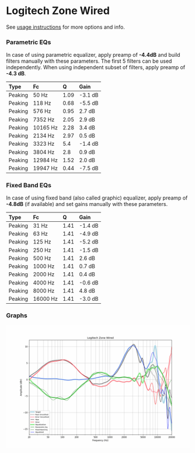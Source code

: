 # Logitech Zone Wired
See [usage instructions](https://github.com/jaakkopasanen/AutoEq#usage) for more options and info.

### Parametric EQs
In case of using parametric equalizer, apply preamp of **-4.4dB** and build filters manually
with these parameters. The first 5 filters can be used independently.
When using independent subset of filters, apply preamp of **-4.3 dB**.

| Type    | Fc       |    Q | Gain    |
|:--------|:---------|:-----|:--------|
| Peaking | 50 Hz    | 1.09 | -3.1 dB |
| Peaking | 118 Hz   | 0.68 | -5.5 dB |
| Peaking | 576 Hz   | 0.95 | 2.7 dB  |
| Peaking | 7352 Hz  | 2.05 | 2.9 dB  |
| Peaking | 10165 Hz | 2.28 | 3.4 dB  |
| Peaking | 2134 Hz  | 2.97 | 0.5 dB  |
| Peaking | 3323 Hz  | 5.4  | -1.4 dB |
| Peaking | 3804 Hz  | 2.8  | 0.9 dB  |
| Peaking | 12984 Hz | 1.52 | 2.0 dB  |
| Peaking | 19947 Hz | 0.44 | -7.5 dB |

### Fixed Band EQs
In case of using fixed band (also called graphic) equalizer, apply preamp of **-4.8dB**
(if available) and set gains manually with these parameters.

| Type    | Fc       |    Q | Gain    |
|:--------|:---------|:-----|:--------|
| Peaking | 31 Hz    | 1.41 | -1.4 dB |
| Peaking | 63 Hz    | 1.41 | -4.9 dB |
| Peaking | 125 Hz   | 1.41 | -5.2 dB |
| Peaking | 250 Hz   | 1.41 | -1.5 dB |
| Peaking | 500 Hz   | 1.41 | 2.6 dB  |
| Peaking | 1000 Hz  | 1.41 | 0.7 dB  |
| Peaking | 2000 Hz  | 1.41 | 0.4 dB  |
| Peaking | 4000 Hz  | 1.41 | -0.6 dB |
| Peaking | 8000 Hz  | 1.41 | 4.8 dB  |
| Peaking | 16000 Hz | 1.41 | -3.0 dB |

### Graphs
![](./Logitech%20Zone%20Wired.png)